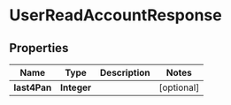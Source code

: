 
# UserReadAccountResponse

## Properties
Name | Type | Description | Notes
------------ | ------------- | ------------- | -------------
**last4Pan** | **Integer** |  |  [optional]



